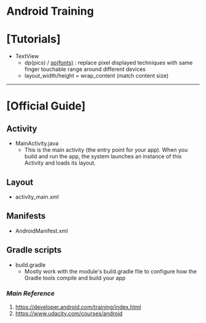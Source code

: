 # Android Training

# [Tutorials]
- TextView
	- dp(pics) / [sp(fonts)](https://material.io/guidelines/style/typography.html#typography-styles) : replace pixel displayed techniques with same finger touchable range around different devices
	- layout_width/height = wrap\_content (match content size)


-------------------------
# [Official Guide]

## Activity
- MainActivity.java
	- This is the main activity (the entry point for your app). When you build and run the app, the system launches an instance of this Activity and loads its layout.


## Layout
- activity_main.xml

## Manifests
- AndroidManifest.xml

## Gradle scripts
- build.gradle
	- Mostly work with the module's build.gradle file to configure how the Gradle tools compile and build your app


### *Main Reference*
1. https://developer.android.com/training/index.html
2. https://www.udacity.com/courses/android 